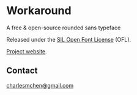 Workaround
===============

A free &amp; open-source rounded sans typeface

Released under the [SIL Open Font License](WeViews/blob/master/OFL.txt) (OFL).

[Project website](http://charlesmchen.github.com/workaround-font/).


Contact
-------

charlesmchen@gmail.com

	